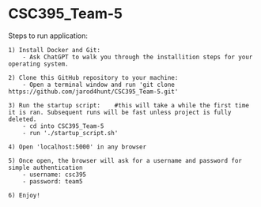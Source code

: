 # CSC395_Team-5

Steps to run application:

    1) Install Docker and Git:
        - Ask ChatGPT to walk you through the installition steps for your operating system.
    
    2) Clone this GitHub repository to your machine:
        - Open a terminal window and run 'git clone https://github.com/jarod4hunt/CSC395_Team-5.git'

    3) Run the startup script:    #this will take a while the first time it is ran. Subsequent runs will be fast unless project is fully deleted.
        - cd into CSC395_Team-5
        - run './startup_script.sh'    

    4) Open 'localhost:5000' in any browser

    5) Once open, the browser will ask for a username and password for simple authentication
        - username: csc395
        - password: team5

    6) Enjoy!
